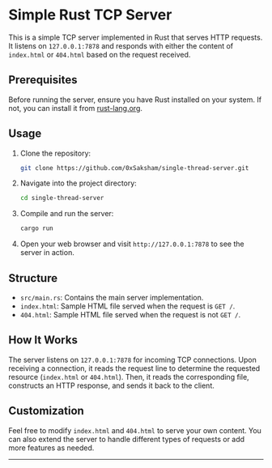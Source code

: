 # Simple Rust TCP Server

This is a simple TCP server implemented in Rust that serves HTTP requests. It listens on `127.0.0.1:7878` and responds with either the content of `index.html` or `404.html` based on the request received.

## Prerequisites

Before running the server, ensure you have Rust installed on your system. If not, you can install it from [rust-lang.org](https://www.rust-lang.org/tools/install).

## Usage

1. Clone the repository:

    ```bash
    git clone https://github.com/0xSaksham/single-thread-server.git
    ```

2. Navigate into the project directory:

    ```bash
    cd single-thread-server
    ```

3. Compile and run the server:

    ```bash
    cargo run
    ```

4. Open your web browser and visit `http://127.0.0.1:7878` to see the server in action.

## Structure

- `src/main.rs`: Contains the main server implementation.
- `index.html`: Sample HTML file served when the request is `GET /`.
- `404.html`: Sample HTML file served when the request is not `GET /`.

## How It Works

The server listens on `127.0.0.1:7878` for incoming TCP connections. Upon receiving a connection, it reads the request line to determine the requested resource (`index.html` or `404.html`). Then, it reads the corresponding file, constructs an HTTP response, and sends it back to the client.

## Customization

Feel free to modify `index.html` and `404.html` to serve your own content. You can also extend the server to handle different types of requests or add more features as needed.

---